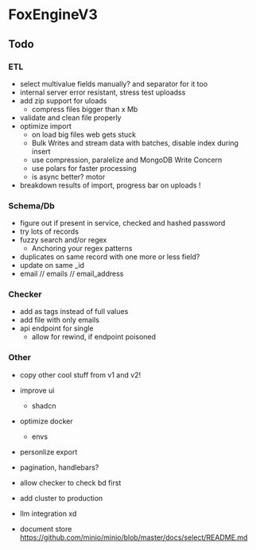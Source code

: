 # FoxEngineV3

## Todo

### ETL

- select multivalue fields manually? and separator for it too
- internal server error resistant, stress test uploadss
- add zip support for uloads
  - compress files bigger than x Mb
- validate and clean file properly
- optimize import
  - on load big files web gets stuck
  - Bulk Writes and stream data with batches, disable index during insert
  - use compression, paralelize and MongoDB Write Concern
  - use polars for faster processing
  - is async better? motor
- breakdown results of import, progress bar on uploads !

### Schema/Db

- figure out if present in service, checked and hashed password 
- try lots of records
- fuzzy search and/or regex
  - Anchoring your regex patterns
- duplicates on same record with one more or less field?
- update on same _id
- email // emails // email_address

### Checker

- add as tags instead of full values
- add file with only emails
- api endpoint for single
  - allow for rewind, if endpoint poisoned

### Other

- copy other cool stuff from v1 and v2!
- improve ui
  - shadcn
- optimize docker
  -  envs
- personlize export
- pagination, handlebars?
- allow checker to check bd first
- add cluster to production
- llm integration xd

- document store
  https://github.com/minio/minio/blob/master/docs/select/README.md